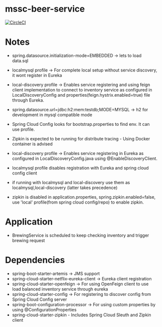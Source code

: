 # mssc-beer-service

[![CircleCI](https://circleci.com/gh/NagarajJB/mssc-beer-service.svg?style=svg)](https://circleci.com/gh/NagarajJB/mssc-beer-service)


# Notes
* spring.datasource.initialization-mode=EMBEDDED -> lets to load data.sql 
* localmysql profile -> For complete local setup without service discovery, it wont register in Eureka

* local-discovery profile -> Enables service registering and using feign client implementation to connect to inventory service as configured in LocalDiscoveryConfig and properties(feign.hystrix.enabled=true) file through Eureka.

* spring.datasource.url=jdbc:h2:mem:testdb;MODE=MYSQL -> h2 for development in mysql compatible mode

* Spring Cloud Config looks for bootstrap.properties to find env. It can use profile.

* Zipkin is expected to be running for distribute tracing - Using Docker container is advised

* local-discovery profile -> Enables service registering in Eureka as configured in LocalDiscoveryConfig.java using @EnableDiscoveryClient.

* localmysql profile disables registration with Eureka and spring cloud config client

* if running with localmysql and local-discovery use them as localmysql,local-discovery (latter takes precedence)

* zipkin is disabled in application.properties, spring.zipkin.enabled=false, use 'local' profile(from spring cloud config/repo) to enable zipkin.

# Application
* BrewingService is scheduled to keep checking inventory and trigger brewing request

# Dependencies
* spring-boot-starter-artemis -> JMS support
* spring-cloud-starter-netflix-eureka-client -> Eureka client registration
* spring-cloud-starter-openfeign -> For using OpenFeign client to use load balanced inventory service through eureka
* spring-cloud-starter-config -> For registering to discover config from Spring Cloud Config server
* spring-boot-configuration-processor -> For using custom properties by using @ConfigurationProperties
* spring-cloud-starter-zipkin - Includes Spring Cloud Sleuth and Zipkin client